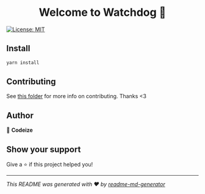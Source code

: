 <h1 align="center">Welcome to Watchdog 👋</h1>
<p>
  <a href="#" target="_blank">
    <img alt="License: MIT" src="https://img.shields.io/badge/License-MIT-yellow.svg" />
  </a>
</p>

## Install

```sh
yarn install
```

## Contributing

See [this folder](https://github.com/Codeize/watchdog/tree/master/.github) for more info on contributing. Thanks <3

## Author

👤 **Codeize**


## Show your support

Give a ⭐️ if this project helped you!

***
_This README was generated with ❤️ by [readme-md-generator](https://github.com/kefranabg/readme-md-generator)_